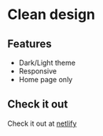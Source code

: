 # Clean design
## Features
 - Dark/Light theme
 - Responsive
 - Home page only
 
## Check it out
Check it out at [netlify](https://vigilant-ptolemy-546afb.netlify.app/)
